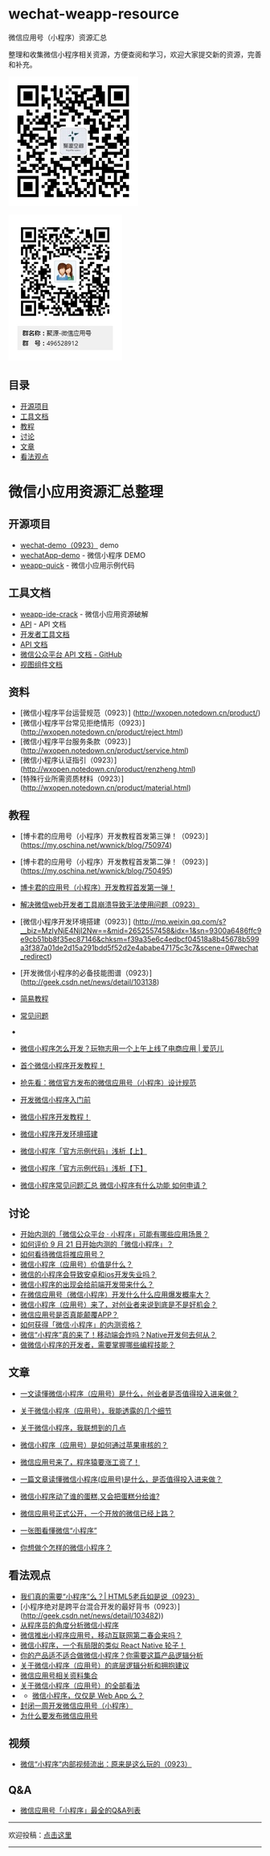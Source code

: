 # wechat-weapp-resource
微信应用号（小程序）资源汇总

整理和收集微信小程序相关资源，方便查阅和学习，欢迎大家提交新的资源，完善和补充。

![关注公众号，获取资源](qrcode_togetherspace.jpg)

![QQ群:496528912](qq49652812.jpg)


## 目录

- [开源项目](#开源项目)
- [工具文档](#工具破解)
- [教程](#教程)
- [讨论](#讨论)
- [文章](#文章)
- [看法观点](#代码)

# 微信小应用资源汇总整理

## 开源项目

- [wechat-demo（0923）](https://git.oschina.net/codebean/wechat-demo) demo
- [wechatApp-demo](https://github.com/xwartz/wechatApp-demo) - 微信小程序 DEMO
- [weapp-quick](https://github.com/phodal/weapp-quick) - 微信小应用示例代码

## 工具文档

- [weapp-ide-crack](https://github.com/gavinkwoe/weapp-ide-crack/blob/master/README.md) - 微信小应用资源破解
- [API](https://github.com/gztchan/wechat-mini-app/tree/master/page/API) - API 文档
- [开发者工具文档](http://wxopen.notedown.cn/devtools/devtools.html)
- [API 文档](http://wxopen.notedown.cn/api/)
- [微信公众平台 API 文档 - GitHub](https://github.com/Notedown-cn/wxopen)
- [视图组件文档](http://wxopen.notedown.cn/component/)

## 资料

- [微信小程序平台运营规范（0923）] (http://wxopen.notedown.cn/product/)
- [微信小程序平台常见拒绝情形（0923）] (http://wxopen.notedown.cn/product/reject.html)
- [微信小程序平台服务条款（0923）] (http://wxopen.notedown.cn/product/service.html)
- [微信小程序认证指引（0923）] (http://wxopen.notedown.cn/product/renzheng.html)
- [特殊行业所需资质材料（0923）] (http://wxopen.notedown.cn/product/material.html)

## 教程

- [博卡君的应用号（小程序）开发教程首发第三弹！（0923）] (https://my.oschina.net/wwnick/blog/750974)
- [博卡君的应用号（小程序）开发教程首发第二弹！（0923）] (https://my.oschina.net/wwnick/blog/750495)
- [博卡君的应用号（小程序）开发教程首发第一弹！](https://my.oschina.net/wwnick/blog/750055)
- [解决微信web开发者工具崩溃导致无法使用问题（0923）](http://www.jianshu.com/p/933e307da580)
- [微信小程序开发环境搭建（0923）] (http://mp.weixin.qq.com/s?__biz=MzIyNjE4NjI2Nw==&mid=2652557458&idx=1&sn=9300a6486ffc9e9cb51bb8f35ec87146&chksm=f39a35e6c4edbcf04518a8b45678b599a3f387a01de2d15a291bdd5f52d2e4ababe47175c3c7&scene=0#wechat_redirect)
- [开发微信小程序的必备技能图谱（0923）] (http://geek.csdn.net/news/detail/103138)
- [简易教程](http://wxopen.notedown.cn/)
- [常见问题](http://wxopen.notedown.cn/qa/qa.html)
- 
- [微信小程序怎么开发？玩物志用一个上午上线了电商应用 | 爱范儿](http://www.ifanr.com/721124)
- [首个微信小程序开发教程！](http://gold.xitu.io/entry/57e34d6bd2030900691e9ad7)

- [抢先看：微信官方发布的微信应用号（小程序）设计规范](http://www.woshipm.com/ucd/418190.html)
- [开发微信小程序入门前](https://laravel-china.org/topics/2890)
- [微信小程序开发教程！](https://xituqu.com/508.html)
- [微信小程序开发环境搭建](http://blog.csdn.net/xiehuimx/article/details/52629657)
- [微信小程序「官方示例代码」浅析【上】](https://zhuanlan.zhihu.com/p/22574282)
- [微信小程序「官方示例代码」浅析【下】](https://zhuanlan.zhihu.com/p/22579053)
- [微信小程序常见问题汇总 微信小程序有什么功能 如何申请？](http://kulianw.com/keji/201609/18558.html)

## 讨论

- [开始内测的「微信公众平台 · 小程序」可能有哪些应用场景？](https://www.zhihu.com/question/50871887)
- [如何评价 9 月 21 日开始内测的「微信小程序」？](https://www.zhihu.com/question/50874500)
- [如何看待微信将推应用号？](https://www.zhihu.com/question/39374074)
- [微信小程序（应用号）价值是什么？](https://www.zhihu.com/question/50875544)
- [微信的小程序会导致安卓和ios开发失业吗？](https://www.zhihu.com/question/50879269)
- [微信小程序的出现会给前端开发带来什么？](https://www.zhihu.com/question/50900987)
- [在微信应用号（微信小程序）开发什么什么应用爆发概率大？](https://www.zhihu.com/question/50878674)
- [微信小程序（应用号）来了，对创业者来说到底是不是好机会？](https://www.zhihu.com/question/50885176)
- [微信应用号是否真能颠覆APP？](https://www.zhihu.com/question/50878415)
- [如何获得「微信·小程序」的内测资格？](https://www.zhihu.com/question/50875630)
- [微信“小程序”真的来了！移动端会炸吗？Native开发何去何从？](https://www.zhihu.com/question/50874710)
- [做微信小程序的开发者，需要掌握哪些编程技能？](https://www.zhihu.com/question/50886759)

## 文章

- [一文读懂微信小程序（应用号）是什么，创业者是否值得投入进来做？](https://www.huxiu.com/article/164679.html)
- [关于微信小程序（应用号），我能透露的几个细节](https://kenengba.com/post/3515.html)
- [关于微信小程序，我联想到的几点](https://zi.com/w/a/b32fJp)
- [微信小程序（应用号）是如何通过苹果审核的？](https://www.zhihu.com/question/50879437)
- [微信应用号来了，程序猿要涨工资了！](http://www.pmcaff.com/article/index/411074173930624)

- [一篇文章读懂微信小程序(应用号)是什么，是否值得投入进来做？](http://www.woshipm.com/it/417887.html)
- [微信小程序动了谁的蛋糕,又会把蛋糕分给谁?](http://it.sohu.com/20160922/n468981595.shtml)

- [微信应用号正式公开，一个开放的微信已经上路？](https://www.huxiu.com/article/164634.html)
- [一张图看懂微信“小程序”](http://wenda.louqun.com/article/107593)
- [你想做个怎样的微信小程序？](http://www.880917.com/wang/10850.html)


## 看法观点

- [我们真的需要“小程序”么？| HTML5老兵如是说（0923）](http://mp.weixin.qq.com/s?__biz=MzA5OTE3ODUyOA==&mid=2650960623&idx=1&sn=975819cabb2b822400449285eb66d161&chksm=8b7093a0bc071ab62ce1b79efe645d79ed8814c48e52d3fb1a7d0852a382a2c2a0f5badf80b4&scene=0&from=groupmessage&isappinstalled=0)
- [小程序绝对是跨平台混合开发的最好背书（0923）] (http://geek.csdn.net/news/detail/103482))
- [从程序员的角度分析微信小程序](http://blog.csdn.net/yulianlin/article/details/52621413)
- [微信推出小程序应用号，移动互联网第二春会来吗？](http://36kr.com/topics/98)
- [微信小程序，一个有局限的类似 React Native 轮子！](http://www.jianshu.com/p/060c6f3dd4e8)
- [你的产品适不适合做微信小程序？你需要这篇产品逻辑分析](https://www.huxiu.com/article/164700.html)
- [关于微信小程序（应用号）的底层逻辑分析和拥抱建议](https://zhuanlan.zhihu.com/p/22565340)
- [微信应用号相关资料集合](http://www.jianshu.com/p/597de915ef68)
- [关于微信小程序（应用号）的全部看法](http://www.jianshu.com/p/f8266c940eaf)
- - [微信小程序，仅仅是 Web App 么？](http://t.cn/RcYowhy)
- [封闭一周开发微信应用号（小程序）](https://www.v2ex.com/t/308005#reply17)
- [为什么要发布微信应用号](http://t.cn/RcYXsoP)

## 视频
- [微信“小程序”内部视频流出：原来是这么玩的（0923）](http://v.youku.com/v_show/id_XMTczMzk4NTgwOA==.html)

## Q&A
- [微信应用号「小程序」最全的Q&A列表](http://t.cn/RcYXD4Q)

---

欢迎投稿：[点击这里](https://github.com/deific/wechat-weapp-resource)

---
